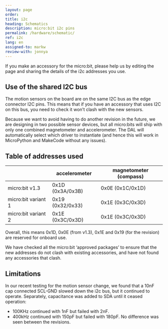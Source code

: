 ```yaml
---
layout: page
order:
title: i2c
heading: Schematics
description: micro:bit i2c pins
permalink: /hardware/schematic/
ref: i2c
lang: en
assigned-to: markw
review-with: jonnya
---
```


If you make an accessory for the micro:bit, please help us by editing the page and sharing the details of the i2c addresses you use.

## Use of the shared I2C bus

The motion sensors on the board are on the same I2C bus as the edge connector I2C pins. This means that if you have an accessory that uses I2C on this bus, you need to check it won’t clash with the new sensors.

Because we want to avoid having to do another revision in the future, we are designing in two possible sensor devices, but all micro:bits will ship with only one combined magnetometer and accelerometer. The DAL will automatically select which driver to instantiate (and hence this will work in MicroPython and MakeCode without any issues).

## Table of addresses used

|                     | accelerometer    | magnetometer (compass) |
|---------------------|------------------|------------------------|
| micro:bit v1.3      | 0x1D (0x3A/0x3B) | 0x0E (0x1C/0x1D)       |
| micro:bit variant 1 | 0x19 (0x32/0x33) | 0x1E (0x3C/0x3D)       |
| micro:bit variant 2 | 0x1E (0x3C/0x3D) | 0x1E (0x3C/0x3D)       |


Overall, this means 0x1D, 0x0E (from v1.3), 0x1E and 0x19 (for the revision) are reserved for onboard use.

We have checked all the micro:bit ‘approved packages’ to ensure that the new addresses do not clash with existing accessories, and have not found any accessories that clash.

## Limitations

In our recent testing for the motion sensor change, we found that a 10nF cap connected SCL-GND slowed down the i2c bus, but it continued to operate. Separately, capacitance was added to SDA until it ceased operation:
- 100KHz continued with 1nF but failed with 2nF.
- 400kHz continued with 150pF but failed with 180pF.
No difference was seen between the revisions.
